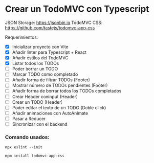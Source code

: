   # Crear un TodoMVC con Typescript

JSON Storage: https://jsonbin.io
TodoMVC CSS: https://github.com/tastejs/todomvc-app-css

Requerimientos:

- [x] Inicializar proyecto con Vite
- [x] Añadir linter para Typescript + React
- [x] Añadir estilos del TodoMVC
- [x] Listar todos los TODOs
- [ ] Poder borrar un TODO
- [ ] Marcar TODO como completado
- [ ] Añadir forma de filtrar TODOs (Footer)
- [ ] Mostrar número de TODOs pendientes (Footer)
- [ ] Añadir forma de borrar todos los TODOs completados
- [ ] Crear Header coninput (Header)
- [ ] Crear un TODO (Header)
- [ ] Poder editar el texto de un TODO (Doble click)
- [ ] Añadir animaciones con AutoAnimate
- [ ] Pasar a Reducer
- [ ] Sincronizar con el backend

### Comando usados:

```
npx eslint --init

npm install todomvc-app-css
```